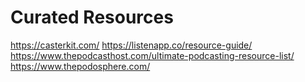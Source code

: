 # Curated Resources
https://casterkit.com/
https://listenapp.co/resource-guide/
https://www.thepodcasthost.com/ultimate-podcasting-resource-list/
https://www.thepodosphere.com/